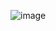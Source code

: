 ![image](https://user-images.githubusercontent.com/50795314/120070292-b358db00-c0c4-11eb-98c3-796aee705630.png)
